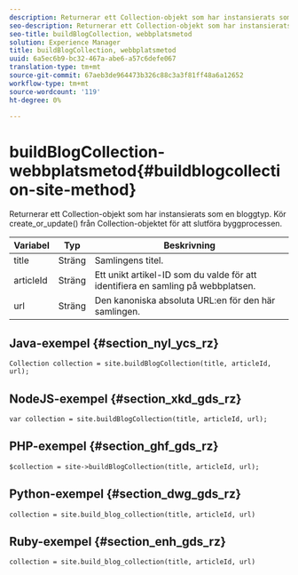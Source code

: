 ```yaml
---
description: Returnerar ett Collection-objekt som har instansierats som en bloggtyp. Kör create_or_update() från Collection-objektet för att slutföra byggprocessen.
seo-description: Returnerar ett Collection-objekt som har instansierats som en bloggtyp. Kör create_or_update() från Collection-objektet för att slutföra byggprocessen.
seo-title: buildBlogCollection, webbplatsmetod
solution: Experience Manager
title: buildBlogCollection, webbplatsmetod
uuid: 6a5ec6b9-bc32-467a-abe6-a57c6defe067
translation-type: tm+mt
source-git-commit: 67aeb3de964473b326c88c3a3f81ff48a6a12652
workflow-type: tm+mt
source-wordcount: '119'
ht-degree: 0%

---
```



# buildBlogCollection-webbplatsmetod{#buildblogcollection-site-method}

Returnerar ett Collection-objekt som har instansierats som en bloggtyp. Kör create_or_update() från Collection-objektet för att slutföra byggprocessen.

| Variabel | Typ | Beskrivning |
|--- |--- |--- |
| title | Sträng | Samlingens titel. |
| articleId | Sträng | Ett unikt artikel-ID som du valde för att identifiera en samling på webbplatsen. |
| url | Sträng | Den kanoniska absoluta URL:en för den här samlingen. |

## Java-exempel {#section_nyl_ycs_rz}

```
Collection collection = site.buildBlogCollection(title, articleId, url); 
```

## NodeJS-exempel {#section_xkd_gds_rz}

```
var collection = site.buildBlogCollection(title, articleId, url); 
```

## PHP-exempel {#section_ghf_gds_rz}

```
$collection = site->buildBlogCollection(title, articleId, url); 
```

## Python-exempel {#section_dwg_gds_rz}

```
collection = site.build_blog_collection(title, articleId, url) 
```

## Ruby-exempel {#section_enh_gds_rz}

```
collection = site.build_blog_collection(title, articleId, url) 
```

